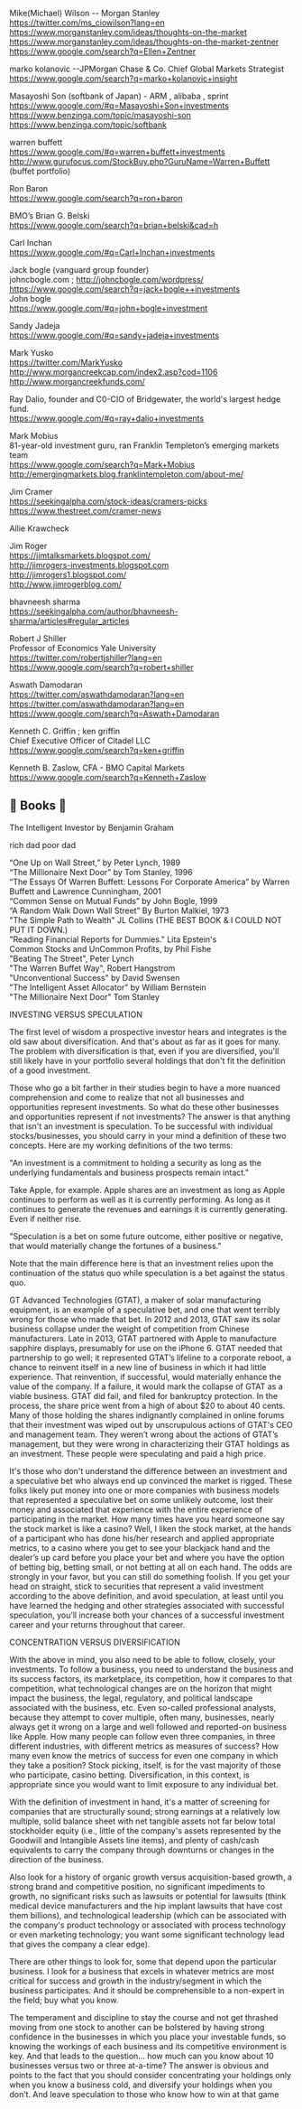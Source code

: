 


Mike(Michael)  Wilson -- Morgan Stanley        
https://twitter.com/ms_ciowilson?lang=en                
https://www.morganstanley.com/ideas/thoughts-on-the-market          
https://www.morganstanley.com/ideas/thoughts-on-the-market-zentner          
    https://www.google.com/search?q=Ellen+Zentner          
          
marko kolanovic  --JPMorgan Chase & Co. Chief Global Markets Strategist     
https://www.google.com/search?q=marko+kolanovic+insight    
       
Masayoshi Son   (softbank of Japan) -  ARM , alibaba , sprint       
https://www.google.com/#q=Masayoshi+Son+investments       
https://www.benzinga.com/topic/masayoshi-son       
https://www.benzinga.com/topic/softbank       
       
warren buffett       
https://www.google.com/#q=warren+buffett+investments       
http://www.gurufocus.com/StockBuy.php?GuruName=Warren+Buffett  (buffet  portfolio)       
       
       
Ron Baron       
https://www.google.com/search?q=ron+baron        
       
BMO’s Brian G. Belski       
https://www.google.com/search?q=brian+belski&cad=h       
       
Carl Inchan       
https://www.google.com/#q=Carl+Inchan+investments       
       
Jack bogle  (vanguard group founder)       
johncbogle.com   ;  http://johncbogle.com/wordpress/       
https://www.google.com/search?q=jack+bogle++investments        
John bogle          
https://www.google.com/#q=john+bogle+investment       
       
Sandy Jadeja       
https://www.google.com/#q=sandy+jadeja+investments       
       
Mark Yusko       
https://twitter.com/MarkYusko       
http://www.morgancreekcap.com/index2.asp?cod=1106       
http://www.morgancreekfunds.com/       
       
       
Ray Dalio, founder and C0-CIO of Bridgewater, the world's largest hedge fund.       
https://www.google.com/#q=ray+dalio+investments       
       
Mark Mobius       
 81-year-old investment guru, ran Franklin Templeton’s emerging markets team       
https://www.google.com/search?q=Mark+Mobius       
http://emergingmarkets.blog.franklintempleton.com/about-me/       
       
       
Jim Cramer       
https://seekingalpha.com/stock-ideas/cramers-picks       
https://www.thestreet.com/cramer-news       
       
       
Allie Krawcheck       
       
       
Jim Roger       
https://jimtalksmarkets.blogspot.com/       
http://jimrogers-investments.blogspot.com       
http://jimrogers1.blogspot.com/       
http://www.jimrogerblog.com/       
       
bhavneesh sharma       
https://seekingalpha.com/author/bhavneesh-sharma/articles#regular_articles       
              
Robert J Shiller            
 Professor of Economics Yale University          
https://twitter.com/robertjshiller?lang=en          
https://www.google.com/search?q=robert+shiller          
        
Aswath Damodaran            
https://twitter.com/aswathdamodaran?lang=en      
https://twitter.com/aswathdamodaran?lang=en          
https://www.google.com/search?q=Aswath+Damodaran          
        
Kenneth C. Griffin   ; ken griffin   
Chief Executive Officer of Citadel LLC   
https://www.google.com/search?q=ken+griffin        

Kenneth B. Zaslow, CFA - BMO Capital Markets   
https://www.google.com/search?q=Kenneth+Zaslow    
        
          


📖   Books 📖    
---       
       
       
The Intelligent Investor by Benjamin Graham       
       
rich dad poor dad       
       
“One Up on Wall Street,” by Peter Lynch, 1989       
“The Millionaire Next Door” by Tom Stanley, 1996       
“The Essays Of Warren Buffett: Lessons For Corporate America” by Warren Buffett and Lawrence         Cunningham, 2001               
“Common Sense on Mutual Funds” by John Bogle, 1999       
“A Random Walk Down Wall Street” By Burton Malkiel, 1973       
 "The Simple Path to Wealth" JL Collins (THE BEST BOOK & I COULD NOT PUT IT DOWN.)       
"Reading Financial Reports for Dummies." Lita Epstein's       
Common Stocks and UnCommon Profits, by Phil Fishe       
"Beating The Street", Peter Lynch       
"The Warren Buffet Way", Robert Hangstrom       
"Unconventional Success" by David Swensen       
"The Intelligent Asset Allocator" by William Bernstein       
 "The Millionaire Next Door" Tom Stanley       
       
       
       
INVESTING VERSUS SPECULATION       
       
The first level of wisdom a prospective investor hears and integrates is the old saw about diversification. And that's about as far as it goes for many.  The problem with diversification is that, even if you are diversified, you'll still likely have in your portfolio several holdings that don't fit the definition of a good investment.       
       
Those who go a bit farther in their studies begin to have a more nuanced comprehension and come to realize that not all businesses and opportunities represent investments. So what do these other businesses and opportunities represent if not investments? The answer is that anything that isn't an investment is speculation.  To be successful with individual stocks/businesses, you should carry in your mind a definition of these two concepts.  Here are my working definitions of the two terms:       
       
"An investment is a commitment to holding a security as long as the underlying fundamentals and business prospects remain intact."       
       
Take Apple, for example. Apple shares are an investment as long as Apple continues to perform as well as it is currently performing. As long as it continues to generate the revenues and earnings it is currently generating.  Even if neither rise.       
       
"Speculation is a bet on some future outcome, either positive or negative, that would materially change the fortunes of a business."       
       
Note that the main difference here is that an investment relies upon the continuation of the status quo while speculation is a bet against the status quo.       
       
GT Advanced Technologies (GTAT), a maker of solar manufacturing equipment, is an example of a speculative bet, and one that went terribly wrong for those who made that bet.  In 2012 and 2013, GTAT saw its solar business collapse under the weight of competition from Chinese manufacturers.  Late in 2013, GTAT partnered with Apple to manufacture sapphire displays, presumably for use on the iPhone 6.  GTAT needed that partnership to go well; it represented GTAT’s lifeline to a corporate reboot, a chance to reinvent itself in a new line of business in which it had little experience.  That reinvention, if successful, would materially enhance the value of the company.  If a failure, it would mark the collapse of GTAT as a viable business.  GTAT did fail, and filed for bankruptcy protection.  In the process, the share price went from a high of about $20 to about 40 cents.  Many of those holding the shares indignantly complained in online forums that their investment was wiped out by unscrupulous actions of GTAT's CEO and management team.  They weren’t wrong about the actions of GTAT’s management, but they were wrong in characterizing their GTAT holdings as an investment.  These people were speculating and paid a high price.       
       
It's those who don't understand the difference between an investment and a speculative bet who always end up convinced the market is rigged. These folks likely put money into one or more companies with business models that represented a speculative bet on some unlikely outcome, lost their money and associated that experience with the entire experience of participating in the market. How many times have you heard someone say the stock market is like a casino? Well, I liken the stock market, at the hands of a participant who has done his/her research and applied appropriate metrics, to a casino where you get to see your blackjack hand and the dealer’s up card before you place your bet and where you have the option of betting big, betting small, or not betting at all on each hand. The odds are strongly in your favor, but you can still do something foolish.  If you get your head on straight, stick to securities that represent a valid investment according to the above definition, and avoid speculation, at least until you have learned the hedging and other strategies associated with successful speculation, you’ll increase both your chances of a successful investment career and your returns throughout that career.       
       
CONCENTRATION VERSUS DIVERSIFICATION       
       
With the above in mind, you also need to be able to follow, closely, your investments. To follow a business, you need to understand the business and its success factors, its marketplace, its competition, how it compares to that competition, what technological changes are on the horizon that might impact the business, the legal, regulatory, and political landscape associated with the business, etc. Even so-called professional analysts, because they attempt to cover multiple, often many, businesses, nearly always get it wrong on a large and well followed and reported-on business like Apple.  How many people can follow even three companies, in three different industries, with different metrics as measures of success? How many even know the metrics of success for even one company in which they take a position? Stock picking, itself, is for the vast majority of those who participate, casino betting. Diversification, in this context, is appropriate since you would want to limit exposure to any individual bet.       
       
With the definition of investment in hand, it's a matter of screening for companies that are structurally sound; strong earnings at a relatively low multiple, solid balance sheet with net tangible assets not far below total stockholder equity (i.e., little of the company's assets represented by the Goodwill and Intangible Assets line items), and plenty of cash/cash equivalents to carry the company through downturns or changes in the direction of the business.       
       
Also look for a history of organic growth versus acquisition-based growth, a strong brand and competitive position, no significant impediments to growth, no significant risks such as lawsuits or potential for lawsuits (think medical device manufacturers and the hip implant lawsuits that have cost them billions), and technological leadership (which can be associated with the company's product technology or associated with process technology or even marketing technology; you want some significant technology lead that gives the company a clear edge).       
       
There are other things to look for, some that depend upon the particular business. I look for a business that excels in whatever metrics are most critical for success and growth in the industry/segment in which the business participates. And it should be comprehensible to a non-expert in the field; buy what you know.       
       
The temperament and discipline to stay the course and not get thrashed moving from one stock to another can be bolstered by having strong confidence in the businesses in which you place your investable funds, so knowing the workings of each business and its competitive environment is key. And that leads to the question... how much can you know about 10 businesses versus two or three at-a-time?  The answer is obvious and points to the fact that you should consider concentrating your holdings only when you know a business cold, and diversify your holdings when you don’t.  And leave speculation to those who know how to win at that game       
